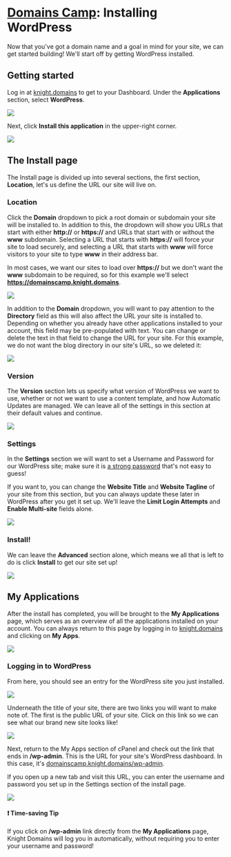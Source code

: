 # [Domains Camp](/): Installing WordPress

Now that you've got a domain name and a goal in mind for your site, we can get started building! We'll start off by getting WordPress installed.

## Getting started

Log in at [knight.domains](https://knight.domains) to get to your Dashboard. Under the **Applications** section, select **WordPress**.

![](https://docs.reclaimed.tech/uploads/efdced95-8f9f-45ce-a4b0-3f2bd6da9422.png)

Next, click **Install this application** in the upper-right corner.

![](https://docs.reclaimed.tech/uploads/7781c398-40f4-4ac0-a215-baae65eefea9.png)

## The Install page

The Install page is divided up into several sections, the first section, **Location**, let's us define the URL our site will live on.

### Location

Click the **Domain** dropdown to pick a root domain or subdomain your site will be installed to. In addition to this, the dropdown will show you URLs that start with either **http://** or **https://** and URLs that start with or without the **www** subdomain. Selecting a URL that starts with **https://** will force your site to load securely, and selecting a URL that starts with **www** will force visitors to your site to type **www** in their address bar.

In most cases, we want our sites to load over **https://** but we don't want the **www** subdomain to be required, so for this example we'll select **https://domainscamp.knight.domains**.

![](https://docs.reclaimed.tech/uploads/4c5c1c8b-5b19-47fd-a96d-a90b21075bf3.png)

In addition to the **Domain** dropdown, you will want to pay attention to the **Directory** field as this will also affect the URL your site is installed to. Depending on whether you already have other applications installed to your account, this field may be pre-populated with text. You can change or delete the text in that field to change the URL for your site. For this example, we do not want the blog directory in our site's URL, so we deleted it:

![](https://docs.reclaimed.tech/uploads/5874fd77-3114-4be8-97d3-25c7c4a53ddb.gif)

### Version

The **Version** section lets us specify what version of WordPress we want to use, whether or not we want to use a content template, and how Automatic Updates are managed. We can leave all of the settings in this section at their default values and continue.

![](https://docs.reclaimed.tech/uploads/bd4161b8-4943-4227-8550-fafb2a1bc764.png)

### Settings

In the **Settings** section we will want to set a Username and Password for our WordPress site; make sure it is [a strong password](https://www.security.org/how-secure-is-my-password/) that's not easy to guess!

If you want to, you can change the **Website Title** and **Website Tagline** of your site from this section, but you can always update these later in WordPress after you get it set up. We'll leave the **Limit Login Attempts** and **Enable Multi-site** fields alone. 

![](https://docs.reclaimed.tech/uploads/5ac37cd8-0ecb-43f8-9931-cbd7a022fd5e.png)

### Install!

We can leave the **Advanced** section alone, which means we all that is left to do is click **Install** to get our site set up!

![](https://docs.reclaimed.tech/uploads/b0e3e0b8-3ec4-4aff-b21b-8ac66762a2f8.png)

## My Applications

After the install has completed, you will be brought to the **My Applications** page, which serves as an overview of all the applications installed on your account. You can always return to this page by logging in to [knight.domains](https://knight.domains) and clicking on **My Apps**.

![](https://docs.reclaimed.tech/uploads/5c52e199-e1b9-4aa3-a2f3-13cd78ef6e67.png)

### Logging in to WordPress

From here, you should see an entry for the WordPress site you just installed.

![](https://docs.reclaimed.tech/uploads/bee66959-046c-4e3c-b6aa-15ca5b93ac0f.png)


Underneath the title of your site, there are two links you will want to make note of. The first is the public URL of your site. Click on this link so we can see what our brand new site looks like!

![](https://docs.reclaimed.tech/uploads/5791a987-4a00-45db-8a21-dd917afad0cc.png)


Next, return to the My Apps section of cPanel and check out the link that ends in **/wp-admin**. This is the URL for your site's WordPress dashboard. In this case, it's [domainscamp.knight.domains/wp-admin](https://domainscamp.knight.domains/wp-admin).

If you open up a new tab and visit this URL, you can enter the username and password you set up in the Settings section of the install page. 

![](https://docs.reclaimed.tech/uploads/966cf47b-db1f-4650-8f69-439ebffd2b79.png)

#### ❗️ Time-saving Tip
If you click on **/wp-admin** link directly from the **My Applications** page, Knight Domains will log you in automatically, without requiring you to enter your username and password!
